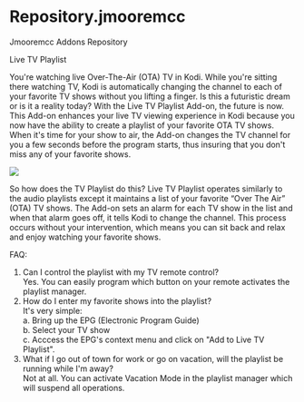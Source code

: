 # Repository.jmooremcc
Jmooremcc Addons Repository

Live TV Playlist

You're watching live Over-The-Air (OTA) TV in Kodi. While you're sitting there watching TV, Kodi is automatically changing the channel to each of your favorite TV shows without you lifting a finger. Is this a futuristic dream or is it a reality today? With the Live TV Playlist Add-on, the future is now. This Add-on enhances your live TV viewing experience in Kodi because you now have the ability to create a playlist of your favorite OTA TV shows. When it's time for your show to air, the Add-on changes the TV channel for you a few seconds before the program starts, thus insuring that you don't miss any of your favorite shows.

![](https://github.com/jmooremcc/Repository.jmooremcc/blob/master/images/screenshot010.png)
 
So how does the TV Playlist do this? Live TV Playlist operates similarly to the audio playlists except it maintains a list of your favorite “Over The Air” (OTA) TV shows. The Add-on sets an alarm for each TV show in the list and when that alarm goes off, it tells Kodi to change the channel. This process occurs without your intervention, which means you can sit back and relax and enjoy watching your favorite shows.

FAQ:
1. Can I control the playlist with my TV remote control?<br>
   Yes. You can easily program which button on your remote activates the playlist manager.
2. How do I enter my favorite shows into the playlist?<br>
    It's very simple:<br>
       a. Bring up the EPG (Electronic Program Guide)<br>
       b. Select your TV show<br>
       c. Acccess the EPG's context menu and click on "Add to Live TV Playlist".<br>
3. What if I go out of town for work or go on vacation, will the playlist be running while I'm away?<br>
   Not at all. You can activate Vacation Mode in the playlist manager which will suspend all operations.
